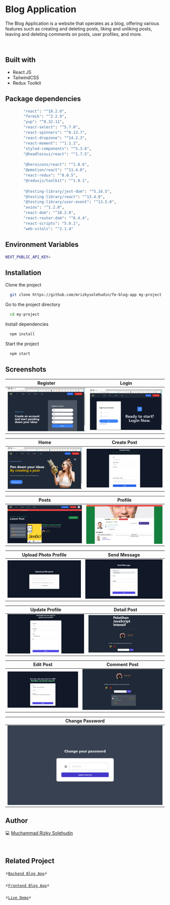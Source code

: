 # Blog Application

The Blog Application is a website that operates as a blog, offering various features such as creating and deleting posts, liking and unliking posts, leaving and deleting comments on posts, user profiles, and more.

<br />

## Built with

- React JS
- TailwindCSS
- Redux Toolkit

## Package dependencies

```bash
		"react": "^18.2.0",
		"formik": "^2.2.9",
		"yup": "^0.32.11",
		"react-select": "^5.7.0",
		"react-spinners": "^0.13.7",
		"react-dropzone": "^14.2.3",
		"react-moment": "^1.1.2",
		"styled-components": "^5.3.6",
		"@headlessui/react": "^1.7.5",

		"@heroicons/react": "^1.0.6",
		"@emotion/react": "^11.4.0",
		"react-redux": "^8.0.5",
		"@reduxjs/toolkit": "^1.9.1",

		"@testing-library/jest-dom": "^5.16.5",
		"@testing-library/react": "^13.4.0",
		"@testing-library/user-event": "^13.5.0",
		"axios": "^1.2.0",
		"react-dom": "^18.2.0",
		"react-router-dom": "^6.4.4",
		"react-scripts": "5.0.1",
		"web-vitals": "^2.1.4"
```

## Environment Variables

```bash
NEXT_PUBLIC_API_KEY=
```

## Installation

Clone the project

```bash
  git clone https://github.com/mrizkysolehudin/fe-blog-app my-project
```

Go to the project directory

```bash
  cd my-project
```

Install dependencies

```bash
  npm install
```

Start the project

```bash
  npm start
```

## Screenshots

| Register                                                                                                | Login                                                                                             |
| ------------------------------------------------------------------------------------------------------- | ------------------------------------------------------------------------------------------------- |
| ![Register](https://github.com/mrizkysolehudin/fe-blog-app/blob/master/src/assets/ss/register-page.png) | ![Login](https://github.com/mrizkysolehudin/fe-blog-app/blob/master/src/assets/ss/login-page.png) |

| Home                                                                                               | Create Post                                                                                              |
| -------------------------------------------------------------------------------------------------- | -------------------------------------------------------------------------------------------------------- |
| ![Home](https://github.com/mrizkysolehudin/fe-blog-app/blob/master/src/assets/ss/landing-page.png) | ![Create Post](https://github.com/mrizkysolehudin/fe-blog-app/blob/master/src/assets/ss/create-post.png) |

| Posts                                                                                        | Profile                                                                                           |
| -------------------------------------------------------------------------------------------- | ------------------------------------------------------------------------------------------------- |
| ![Posts ](https://github.com/mrizkysolehudin/fe-blog-app/blob/master/src/assets/ss/post.png) | ![Profile ](https://github.com/mrizkysolehudin/fe-blog-app/blob/master/src/assets/ss/profile.png) |

| Upload Photo Profile                                                                                                        | Send Message                                                                                                |
| --------------------------------------------------------------------------------------------------------------------------- | ----------------------------------------------------------------------------------------------------------- |
| ![Upload Photo Profile ](https://github.com/mrizkysolehudin/fe-blog-app/blob/master/src/assets/ss/upload-photo-profile.png) | ![Send Message ](https://github.com/mrizkysolehudin/fe-blog-app/blob/master/src/assets/ss/send-message.png) |

| Update Profile                                                                                                | Detail Post                                                                                               |
| ------------------------------------------------------------------------------------------------------------- | --------------------------------------------------------------------------------------------------------- |
| ![Update Profile ](https://github.com/mrizkysolehudin/fe-blog-app/blob/master/src/assets/ss/edit-profile.png) | ![Detail Post ](https://github.com/mrizkysolehudin/fe-blog-app/blob/master/src/assets/ss/detail-post.png) |

| Edit Post                                                                                             | Comment Post                                                                                                   |
| ----------------------------------------------------------------------------------------------------- | -------------------------------------------------------------------------------------------------------------- |
| ![Edit Post ](https://github.com/mrizkysolehudin/fe-blog-app/blob/master/src/assets/ss/edit-post.png) | ![Comment Post ](https://github.com/mrizkysolehudin/fe-blog-app/blob/master/src/assets/ss/comment-section.png) |

| Change Password                                                                                             |
| ----------------------------------------------------------------------------------------------------------- |
| ![Post Modal](https://github.com/mrizkysolehudin/fe-blog-app/blob/master/src/assets/ss/change-password.png) |

## Author

💻 [Muchammad Rizky Solehudin](https://github.com/mrizkysolehudin)

<br />

## Related Project

⚡[`Backend Blog App`](https://github.com/mrizkysolehudin/be-blog-app)⚡

⚡[`Frontend Blog App`](https://github.com/mrizkysolehudin/fe-blog-app)⚡

⚡[`Live Demo`](https://fe-blog-app.vercel.app)⚡
